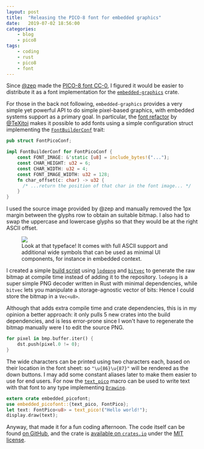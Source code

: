 ```yaml
---
layout: post
title:	"Releasing the PICO-8 font for embedded graphics"
date:	2019-07-02 18:56:00
categories:
    - blog
    - pico8
tags:
    - coding
    - rust
    - pico8
    - font
---
```


Since [@zep](https://twitter.com/lexaloffle) made the
[PICO-8 font CC-0](https://twitter.com/lexaloffle/status/873657107203080192?lang=fr),
I figured it would be easier to distribute it as a font implementation for
the [`embedded-graphics`](https://docs.rs/embedded-graphics/) crate.

For those in the back not following, `embedded-graphics` provides a very simple
yet powerful API to do simple pixel-based graphics, with embedded systems support
as a primary goal. In particular, the
[font refactor](https://github.com/jamwaffles/embedded-graphics/pull/48) by
[@TeXitoi](https://github.com/TeXitoi) makes it possible to add fonts using
a simple configuration struct implementing the
[`FontBuilderConf`](https://docs.rs/embedded-graphics/latest/embedded_graphics/fonts/font_builder/trait.FontBuilderConf.html)
trait:

```rust
pub struct FontPicoConf;

impl FontBuilderConf for FontPicoConf {
    const FONT_IMAGE: &'static [u8] = include_bytes!("...");
    const CHAR_HEIGHT: u32 = 6;
    const CHAR_WIDTH: u32 = 4;
    const FONT_IMAGE_WIDTH: u32 = 128;
    fn char_offset(c: char) -> u32 {
      /* ...return the position of that char in the font image... */
    }
}
```

I used the source image provided by @zep and manually removed the 1px margin
between the glyphs row to obtain an suitable bitmap. I also had to swap the
uppercase and lowercase glyphs so that they would be at the right ASCII offset.

<figure class="fullwidth">
  <img src="{{ 'images/2019/2019-07-02/font.png' | relative_url }}" class="fullwidth pixelated"/>
  <figcaption class="figure-caption">
    Look at that typeface! It comes with full ASCII support and additional wide
    symbols that can be used as minimal UI components, for instance in embedded
    context.
  </figcaption>
</figure>

I created a simple
[build script](https://github.com/althonos/embedded-picofont/blob/master/src/build.rs)
using [`lodepng`](https://docs.rs/lodepng) and [`bitvec`](https://docs.rs/bitvec)
to generate the raw bitmap at compile time instead of adding it to the repository.
`lodepng` is a super simple PNG decoder written in Rust with minimal dependencies,
while `bitvec` lets you manipulate a storage-agnostic vector of bits: Hence I
could store the bitmap in a `Vec<u8>`.

Although that adds extra compile time and crate dependencies, this is in my
opinion a better approach:  it only pulls 5 new crates into the build dependencies,
and is less error-prone since I won't have to regenerate the bitmap manually were
I to edit the source PNG.

```rust
for pixel in bmp.buffer.iter() {
    dst.push(pixel.0 != 0);
}
```

The wide characters can be printed using two characters each, based on their
location in the font sheet: so `"\u{86}\u{87}"` will be rendered as the down
buttons. I may add some constant aliases later to make them easier to use for
end users. For now the
[`text_pico`](https://docs.rs/embedded-picofont/0.1.0/embedded_picofont/macro.text_pico.html) macro can be used to write text with that font to any type implementing
[`Drawing`](https://docs.rs/embedded-graphics/0.5.1/embedded_graphics/trait.Drawing.html).

```rust
extern crate embedded_picofont;
use embedded_picofont::{text_pico, FontPico};
let text: FontPico<u8> = text_pico!("Hello world!");
display.draw(text);
```

Anyway, that made it for a fun coding afternoon. The code itself can be found
[on GitHub](https://github.com/althonos/embedded-picofont), and the crate is
[available on `crates.io`](https://crates.io/crates/embedded-picofont) under
the [MIT license](https://choosealicense.com/licenses/mit/).
